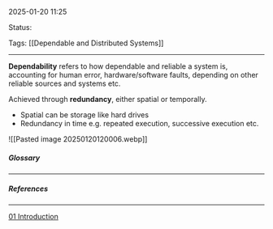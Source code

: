 2025-01-20 11:25

Status:

Tags: [[Dependable and Distributed Systems]]

---
**Dependability** refers to how dependable and reliable a system is, accounting for human error, hardware/software faults, depending on other reliable sources and systems etc.

Achieved through **redundancy**, either spatial or temporally.
- Spatial can be storage like hard drives
- Redundancy in time e.g. repeated execution, successive execution etc.

![[Pasted image 20250120120006.webp]]






##### Glossary
---

##### References
----
[01 Introduction](file:///C:/Users/Asus/Documents/School/Final_Year/Dependable_and_Distributed_Systems/Week_1/01%20Introduction.pdf)